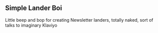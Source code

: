 ## Simple Lander Boi

Little beep and bop for creating Newsletter landers, totally naked, sort of talks to imaginary Klaviyo